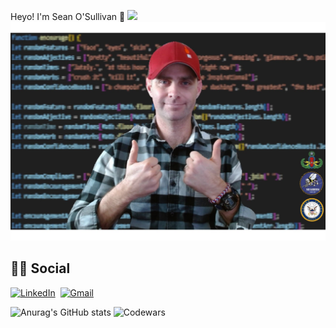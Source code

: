 
Heyo! I'm Sean O'Sullivan 👋
![](https://komarev.com/ghpvc/?username=sully8698&color=brightgreen&style=plastic)
![](screenShot3.jpg)

## 🙋‍♂️ Social
[![LinkedIn](https://img.shields.io/badge/linkedin-%230077B5.svg?style=for-the-badge&logo=linkedin&logoColor=white)](https://www.linkedin.com/in/sean-o-sullivan-27a607136)&nbsp;
[![Gmail](https://img.shields.io/badge/Gmail-D14836?style=for-the-badge&logo=gmail&logoColor=white)](mailto:spo8698@gmail.com)&nbsp;

<!--
Here are some ideas to get you started:

- 🔭 I’m currently working on 
- 🌱 I’m currently learning ...
- 👯 I’m looking to collaborate on ...
- 🤔 I’m looking for help with ...
- 💬 Ask me about ...
- 📫 How to reach me: 
- 😄 Pronouns: He/Him
- ⚡ Fun fact: ...
-->

![Anurag's GitHub stats](https://github-readme-stats.vercel.app/api?username=sully8698&show_icons=true&theme=transparent)
![Codewars](https://github.r2v.ch/codewars?user=sully8698&stroke=%23BB432C)
